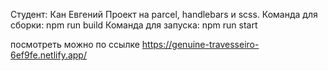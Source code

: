 Студент: Кан Евгений
Проект на parcel, handlebars и scss.
Команда для сборки: npm run build
Команда для запуска: npm run start

посмотреть можно по ссылке https://genuine-travesseiro-6ef9fe.netlify.app/